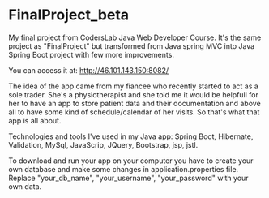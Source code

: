 # FinalProject_beta
My final project from CodersLab Java Web Developer Course. It's the same project as "FinalProject" but transformed from Java spring MVC into Java Spring Boot project with few more improvements.

You can access it at: http://46.101.143.150:8082/

The idea of the app came from my fiancee who recently started to act as a sole trader. She's a physiotherapist and she told me it would be helpfull for her to have an app to store patient data and their documentation and above all to have some kind of schedule/calendar of her visits. So that's what that app is all about.

Technologies and tools I've used in my Java app: Spring Boot, Hibernate, Validation, MySql, JavaScrip, JQuery, Bootstrap, jsp, jstl.

To download and run your app on your computer you have to create your own database and make some changes in application.properties file. Replace "your_db_name", "your_username", "your_password" with your own data.

